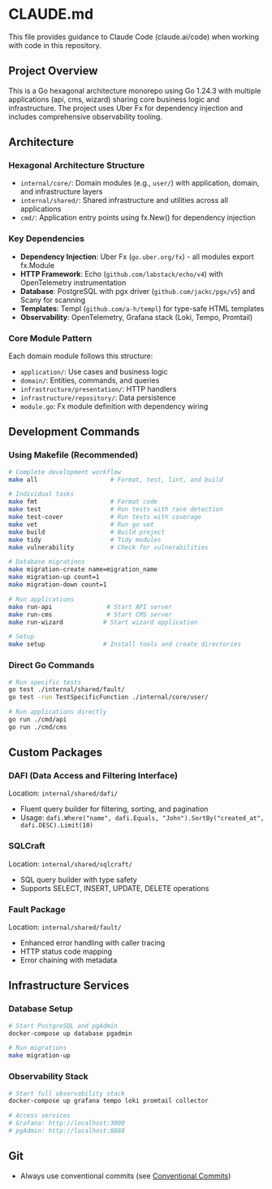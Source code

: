 # CLAUDE.md

This file provides guidance to Claude Code (claude.ai/code) when working with code in this repository.

## Project Overview

This is a Go hexagonal architecture monorepo using Go 1.24.3 with multiple applications (api, cms, wizard) sharing core business logic and infrastructure. The project uses Uber Fx for dependency injection and includes comprehensive observability tooling.

## Architecture

### Hexagonal Architecture Structure

- `internal/core/`: Domain modules (e.g., `user/`) with application, domain, and infrastructure layers
- `internal/shared/`: Shared infrastructure and utilities across all applications
- `cmd/`: Application entry points using fx.New() for dependency injection

### Key Dependencies

- **Dependency Injection**: Uber Fx (`go.uber.org/fx`) - all modules export fx.Module
- **HTTP Framework**: Echo (`github.com/labstack/echo/v4`) with OpenTelemetry instrumentation
- **Database**: PostgreSQL with pgx driver (`github.com/jackc/pgx/v5`) and Scany for scanning
- **Templates**: Templ (`github.com/a-h/templ`) for type-safe HTML templates
- **Observability**: OpenTelemetry, Grafana stack (Loki, Tempo, Promtail)

### Core Module Pattern

Each domain module follows this structure:
- `application/`: Use cases and business logic
- `domain/`: Entities, commands, and queries
- `infrastructure/presentation/`: HTTP handlers
- `infrastructure/repository/`: Data persistence
- `module.go`: Fx module definition with dependency wiring

## Development Commands

### Using Makefile (Recommended)

```bash
# Complete development workflow
make all                    # Format, test, lint, and build

# Individual tasks
make fmt                    # Format code
make test                   # Run tests with race detection
make test-cover             # Run tests with coverage
make vet                    # Run go vet
make build                  # Build project
make tidy                   # Tidy modules
make vulnerability          # Check for vulnerabilities

# Database migrations
make migration-create name=migration_name
make migration-up count=1
make migration-down count=1

# Run applications
make run-api               # Start API server
make run-cms               # Start CMS server
make run-wizard           # Start wizard application

# Setup
make setup                # Install tools and create directories
```

### Direct Go Commands

```bash
# Run specific tests
go test ./internal/shared/fault/
go test -run TestSpecificFunction ./internal/core/user/

# Run applications directly
go run ./cmd/api
go run ./cmd/cms
```

## Custom Packages

### DAFI (Data Access and Filtering Interface)

Location: `internal/shared/dafi/`
- Fluent query builder for filtering, sorting, and pagination
- Usage: `dafi.Where("name", dafi.Equals, "John").SortBy("created_at", dafi.DESC).Limit(10)`

### SQLCraft

Location: `internal/shared/sqlcraft/`
- SQL query builder with type safety
- Supports SELECT, INSERT, UPDATE, DELETE operations

### Fault Package

Location: `internal/shared/fault/`
- Enhanced error handling with caller tracing
- HTTP status code mapping
- Error chaining with metadata

## Infrastructure Services

### Database Setup

```bash
# Start PostgreSQL and pgAdmin
docker-compose up database pgadmin

# Run migrations
make migration-up
```

### Observability Stack

```bash
# Start full observability stack
docker-compose up grafana tempo loki promtail collector

# Access services
# Grafana: http://localhost:3000
# pgAdmin: http://localhost:8888
```

## Git

- Always use conventional commits (see [Conventional Commits](https://www.conventionalcommits.org/en/v1.0.0/))

